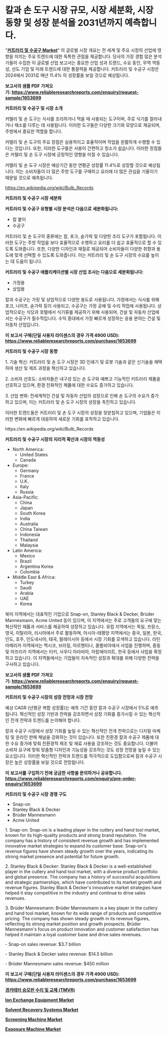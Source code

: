 <p><h1>칼과 손 도구 시장 규모, 시장 세분화, 시장 동향 및 성장 분석을 2031년까지 예측합니다.</h1></p><p>"<strong><a href="https://www.reliableresearchreports.com/cutlery-and-hand-tool-r1653699">커트러리 및 수공구 Market</a></strong>" 의 글로벌 시장 개요는 전 세계 및 주요 시장의 산업에 영향을 미치는 주요 트렌드에 대한 독특한 관점을 제공합니다. 당사의 가장 경험 많은 분석가들이 수집한 이 글로벌 산업 보고서는 중요한 산업 성과 트렌드, 수요 동인, 무역 역동성, 선도 기업 및 미래 트렌드에 대한 통찰력을 제공합니다. 커트러리 및 수공구 시장은 2024에서 2031로 매년 11.4% 의 성장률을 보일 것으로 예상됩니다.</p>
<p><strong>보고서의 샘플 PDF 가져오기:&nbsp;<a href="https://www.reliableresearchreports.com/enquiry/request-sample/1653699">https://www.reliableresearchreports.com/enquiry/request-sample/1653699</a></strong></p>
<p><strong>커트러리 및 수공구 및 시장 소개</strong></p>
<p><p>커텔리 및 손 도구는 식사를 조리하거나 먹을 때 사용되는 도구이며, 주로 식기를 잘라내거나 채소를 다루는 데 사용됩니다. 이러한 도구들은 다양한 크기와 모양으로 제공되며, 주방에서 중요한 역할을 합니다.</p><p>커텔리 및 손 도구의 주요 장점은 실용적이고 효율적이며 작업을 원활하게 수행할 수 있다는 것입니다. 또한, 이러한 도구들은 사용이 간편하고 청소가 쉽습니다. 이러한 장점들은 커텔리 및 손 도구 시장에 긍정적인 영향을 미칠 수 있습니다.</p><p>커텔리 및 손 도구 시장은 예상기간 동안 연평균 성장률 11.4%로 성장할 것으로 예상됩니다. 이는 소비자들이 더 많은 주방 도구를 구매하고 요리에 더 많은 관심을 기울이기 때문일 것으로 예측됩니다.</p></p>
<p><a href="https://en.wikipedia.org/wiki/Bulb_Records">https://en.wikipedia.org/wiki/Bulb_Records</a></p>
<p><strong>커트러리 및 수공구 시장 세분화</strong></p>
<p><strong>커트러리 및 수공구 유형별 시장 분석은 다음으로 세분화됩니다:</strong></p>
<p><ul><li>칼 붙이</li><li>수공구</li></ul></p>
<p><p>커트러리 및 손 도구의 종류에는 칼, 포크, 숟가락 및 다양한 조리 도구가 포함됩니다. 이러한 도구는 주방 작업을 보다 효율적으로 수행하고 요리를 더 쉽고 효율적으로 할 수 있도록 도와줍니다. 또한, 다양한 디자인과 재질로 제공되어 소비자들이 다양한 취향과 용도에 맞게 선택할 수 있도록 도와줍니다. 이는 커트러리 및 손 도구 시장의 수요를 높이는 데 도움이 됩니다.</p></p>
<p><strong>커트러리 및 수공구 애플리케이션별 시장 산업 조사는 다음으로 세분화됩니다:</strong></p>
<p><ul><li>가정용</li><li>상업용</li></ul></p>
<p><p>칼과 수공구는 가정 및 상업적으로 다양한 용도로 사용됩니다. 가정에서는 식사를 위해 포크, 나이프, 숟가락 등이 사용되고, 수공구는 가정 공예 및 수리 작업에 사용됩니다. 상업적으로는 식당과 호텔에서 식기류를 제공하기 위해 사용되며, 건설 및 자동차 산업에서는 수공구가 필수적입니다. 수익 증대에서 가장 빠르게 성장하는 응용 분야는 건설 및 자동차 산업입니다.</p></p>
<p><strong>이 보고서 구매(단일 사용자 라이센스의 경우 가격 4900 USD): <a href="https://www.reliableresearchreports.com/purchase/1653699">https://www.reliableresearchreports.com/purchase/1653699</a></strong></p>
<p><strong>커트러리 및 수공구 시장 동향</strong></p>
<p><p>1. 기술 혁신: 커트러리 및 손 도구 시장은 3D 인쇄기 및 로봇 기술과 같은 신기술을 채택하여 생산 및 제조 과정을 혁신하고 있습니다.</p><p>2. 소비자 선호도: 소비자들은 내구성 있는 손 도구와 예쁘고 기능적인 커트러리 제품을 선호하고 있으며, 환경 친화적인 제품에 대한 수요도 증가하고 있습니다.</p><p>3. 산업 변화: 전세계적인 건설 및 자동차 산업의 성장으로 인해 손 도구의 수요가 증가하고 있으며, 이는 커트러리 및 손 도구 시장의 성장을 촉진하고 있습니다.</p><p>이러한 트렌드들은 커트러리 및 손 도구 시장의 성장을 뒷받침하고 있으며, 기업들은 이러한 변화에 빠르게 대응하여 새로운 기회를 포착하고 있습니다.</p></p>
<p>https://en.wikipedia.org/wiki/Bulb_Records</p>
<p><strong>커트러리 및 수공구 시장의 지리적 확산과 시장의 역동성</strong></p>
<p><ul>
    <li>
        North America:
        <ul>
            <li>United States</li>
            <li>Canada</li>
        </ul>
    </li>
    <li>
        Europe:
        <ul>
            <li>Germany</li>
            <li>France</li>
            <li>U.K.</li>
            <li>Italy</li>
            <li>Russia</li>
        </ul>
    </li>
    <li>
        Asia-Pacific:
        <ul>
            <li>China</li>
            <li>Japan</li>
            <li>South Korea</li>
            <li>India</li>
            <li>Australia</li>
            <li>China Taiwan</li>
            <li>Indonesia</li>
            <li>Thailand</li>
            <li>Malaysia</li>
        </ul>
    </li>
    <li>
        Latin America:
        <ul>
            <li>Mexico</li>
            <li>Brazil</li>
            <li>Argentina Korea</li>
            <li>Colombia</li>
        </ul>
    </li>
    <li>
        Middle East & Africa:
        <ul>
            <li>Turkey</li>
            <li>Saudi</li>
            <li>Arabia</li>
            <li>UAE</li>
            <li>Korea</li>
        </ul>
    </li>
    </ul></p>
<p><p>북미 지역에서는 대표적인 기업으로 Snap-on, Stanley Black & Decker, Brüder Mannesmann, Acme United 등이 있으며, 이 지역에서는 주로 고객들의 요구에 맞는 혁신적인 제품과 서비스를 제공하여 성장하고 있습니다. 유럽 지역에서는 독일, 프랑스, 영국, 이탈리아, 러시아에서 주로 활동하며, 아시아-태평양 지역에서는 중국, 일본, 한국, 인도, 호주, 인도네시아, 태국, 말레이시아 등에서 시장 기회를 모색하고 있습니다. 라틴 아메리카 지역에서는 멕시코, 브라질, 아르헨티나, 콜롬비아에서 사업을 진행하며, 중동 및 아프리카 지역에서는 터키, 사우디 아라비아, 아랍에미리트, 한국 등에서 사업을 확장하고 있습니다. 이 지역들에서는 기업들이 지속적인 성장과 확대를 위해 다양한 전략을 구사하고 있습니다.</p></p>
<p><strong>보고서의 샘플 PDF 가져오기:&nbsp;<a href="https://www.reliableresearchreports.com/enquiry/request-sample/1653699">https://www.reliableresearchreports.com/enquiry/request-sample/1653699</a></strong></p>
<p><strong>커트러리 및 수공구 시장의 성장 전망과 시장 전망</strong></p>
<p><p>예상 CAGR (년평균 복합 성장률)는 예측 기간 동안 칼과 수공구 시장에서 5%로 예측됩니다. 혁신적인 성장 기반과 전략을 강조하면서 성장 기회를 증가시킬 수 있는 혁신적인 전개 전략과 트렌드를 논의해야 합니다. </p><p>칼과 수공구 시장에서 성장 기회를 높일 수 있는 혁신적인 전개 전략으로는 디지털 마케팅 및 온라인 판매 채널을 강화하는 것이 있습니다. 또한 친환경 칼과 수공구 제품에 대한 수요 증가에 맞춰 친환경적 제조 및 재료 사용을 강조하는 것도 중요합니다. 더불어 소비자 요구에 맞춰 맞춤형 디자인과 기능성을 강조하는 것도 성장 전망을 높일 수 있는 요소입니다. 이러한 혁신적인 전략과 트렌드를 적극적으로 도입함으로써 칼과 수공구 시장은 높은 성장률을 보일 것으로 전망됩니다.</p></p>
<p><strong>이 보고서를 구입하기 전에 궁금한 사항을 문의하거나 공유합니다. <a href="https://www.reliableresearchreports.com/enquiry/pre-order-enquiry/1653699">https://www.reliableresearchreports.com/enquiry/pre-order-enquiry/1653699</a></strong></p>
<p><strong>커트러리 및 수공구 시장 경쟁 구도</strong></p>
<p><ul><li>Snap-on</li><li>Stanley Black & Decker</li><li>Brüder Mannesmann</li><li>Acme United</li></ul></p>
<p><p>1. Snap-on: Snap-on is a leading player in the cutlery and hand tool market, known for its high-quality products and strong brand reputation. The company has a history of consistent revenue growth and has implemented innovative market strategies to expand its customer base. Snap-on's revenue figures have shown steady growth over the years, indicating its strong market presence and potential for future growth.</p><p>2. Stanley Black & Decker: Stanley Black & Decker is a well-established player in the cutlery and hand tool market, with a diverse product portfolio and global presence. The company has a history of successful acquisitions and strategic partnerships, which have contributed to its market growth and revenue figures. Stanley Black & Decker's innovative market strategies have helped it stay competitive in the industry and continue to drive sales revenues.</p><p>3. Brüder Mannesmann: Brüder Mannesmann is a key player in the cutlery and hand tool market, known for its wide range of products and competitive pricing. The company has shown steady growth in its revenue figures, reflecting its strong market position and growth prospects. Brüder Mannesmann's focus on product innovation and customer satisfaction has helped it maintain a loyal customer base and drive sales revenues.</p><p>- Snap-on sales revenue: $3.7 billion</p><p>- Stanley Black & Decker sales revenue: $14.5 billion</p><p>- Brüder Mannesmann sales revenue: $450 million</p></p>
<p><strong>이 보고서 구매(단일 사용자 라이센스의 경우 가격 4900 USD): <a href="https://www.reliableresearchreports.com/purchase/1653699">https://www.reliableresearchreports.com/purchase/1653699</a></strong></p>
<p><strong><p><a href="https://github.com/sougarounis/Market-Research-Report-List-5/blob/main/213003891575.md">경카테터 승모판 수리 및 교체 (TMVR)</a></p><p><a href="https://medium.com/@charles.fisher4346/global-ion-exchange-equipment-market-size-is-expected-to-experience-a-cagr-of-5-3-783da0c950c9">Ion Exchange Equipment Market</a></p><p><a href="https://medium.com/@clarenceuvalis67867/global-solvent-recovery-systems-market-focus-on-application-end-use-industry-type-equipment-7ec7a7aff468">Solvent Recovery Systems Market</a></p><p><a href="https://medium.com/@charles.fisher4346/screening-machine-market-size-market-segmentation-market-trends-and-growth-analysis-forecast-till-ec9c7dd6aa84">Screening Machine Market</a></p><p><a href="https://medium.com/@charles.fisher4346/exposure-machine-market-trends-focusing-on-exposure-machine-market-insight-and-forecast-analysis-b042aef10a26">Exposure Machine Market</a></p></strong></p>
<p></p>